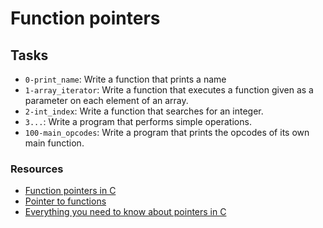 # Function pointers

## Tasks

- `0-print_name`: Write a function that prints a name
- `1-array_iterator`: Write a function that executes a function given as a parameter on each element of an array.
- `2-int_index`: Write a function that searches for an integer.
- `3...`: Write a program that performs simple operations.
- `100-main_opcodes`: Write a program that prints the opcodes of its own main function.

### Resources

- [Function pointers in C](https://www.geeksforgeeks.org/function-pointer-in-c/)
- [Pointer to functions](https://publications.gbdirect.co.uk//c_book/chapter5/function_pointers.html)
- [Everything you need to know about pointers in C](https://boredzo.org/pointers/)
